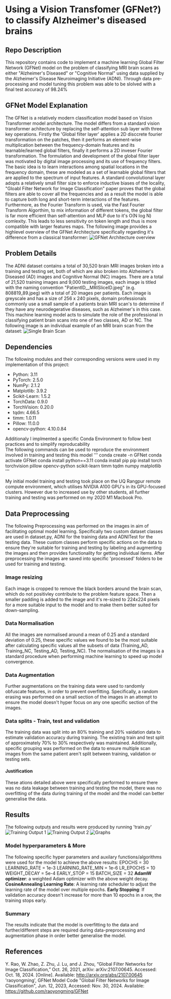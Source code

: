 # Using a Vision Transfomer (GFNet?) to classify Alzheimer's diseased brains 

## Repo Description
This repository contains code to implement a machine learning Global Filter Network (GFNet) model on the problem of classifying MRI brain scans as either "Alzheimer's Diseased" or "Cognitive Normal" using data supplied by the Alzheimer's Disease Neuroimaging Initiative (ADNI). Through data pre-processing and model tuning this problem was able to be slolved with a final test accuracy of 98.24% 

## GFNet Model Explanation
The GFNet is a relatively modern classification model based on Vision Transformer model architecture. The model differs from a standard vision transformer achitecture by replacing the self-attention sub layer with three key operations. Firstly the 'Global filter layer' applies a 2D disccrete fourier transformation on the patches, then it performs an element-wise multiplication between the frequency-domain features and its learnable/learned global filters, finally it performs a 2D inveser Fourier transformation.
The formulation and development of the global filter layer was motivated by digital image processing and its use of frequency filters. The basic idea is to learn interactions among spatial locations in the frequency domain, these are modeled as a set of learnable global filters that are applied to the spectrum of input features. 
A standard convolutional layer adopts a relatively small filter size to enforce inductive biases of the locality,  "Gloabl Filter Network for Image Classification" paper proves that the global filters are able to cover all the frequencies and as a result the model is able to capture both long and short-term interactions of the features. Furthermore, as the Fourier Transform is used, via the Fast Fourier Transform Algorthim, to mix information of different tokens, the global filter is far more efficient than self-attention and MLP due to it's O(N log N) comlexity. This leads to less sensitivity on token length and thus is more compatible with larger features maps.
The following image provides a highlevel overview of the GFNet Architecture specifically regarding it's difference from a classical transformer:
![GFNet Architecture overview](./images/GFNet_Architecture.png)


## Problem Details
The ADNI dataset contains a total of 30,520 brain MRI images broken into a training and testing set, both of which are also broken into Alzheimer's Diseased (AD) images and Cognitive Normal (NC) images. There are a total of 21,520 training images and 9,000 testing images, each image is titled with the naming convention "PatientID__MRISliceID.jpeg" (e.g. 808819_89.jpeg) with a total of 20 images per patients. Each image is greyscale and has a size of 256 x 240 pixels, domain professionals commonly use a small sample of a patients brain MRI scan's to determine if they have any neurodegerative diseases, such as Alzheimer's in this case. This machine learning model acts to simulate the role of the professional in classifying patient brain scans into one of two classes, AD or NC.
The following image is an individual example of an MRI brain scan from the dataset:
![Single Brain Scan](./images/brain_scan.jpeg) 


## Dependencies
The following modules and their corresponding versions were used in my implementation of this project:

- Python: 3.11
- PyTorch: 2.5.0
- NumPy: 2.1.2
- Matplotlib: 3.9.2
- Scikit-Learn: 1.5.2
- TorchData: 0.9.0
- TorchVision: 0.20.0
- tqdm: 4.66.5
- timm: 1.0.11
- Pillow: 11.0.0
- opencv-python: 4.10.0.84

Additionaly I implmented a specific Conda Environment to follow best practices and to simplify reproducability  
The following commands can be used to reproduce the environment involved in training and testing this model
'''
conda create -n GFNet
conda activate GFNet
conda install python==3.11
conda install pip
pip install torch torchvision pillow opencv-python scikit-learn timm tqdm numpy matplotlib
'''

My initial model training and testing took place on the UQ Rangpur remote compute environment, which utilises NVIDIA A100 GPU's in its GPU-focused clusters. However due to increased use by other students, all further training and testing was performed on my 2020 M1 Macbook Pro. 

## Data Preprocessing
The following Preprocessing was performed on the images in aim of facilitating optimal model learning. Specifically two custom dataset classes are used in dataset.py, ADNI for the training data and ADNITest for the testing data. These custom classes perform specific actions on the data to ensure they're suitable for training and testing by labeling and augmenting the images and then provides functionality for getting individual items. After preprocessing the images are saved into specific 'processed' folders to be used for training and testing.
### Image resizing
Each image is cropped to remove the black borders around the brain scan, which do not positivley contribute to the problem feature space. Then a smaller padding is added to the image and it's re-sized to 224x224 pixels for a more suitable input to the model and to make them better suited for down-sampling. 
### Data Normalisation
All the images are normalised around a mean of 0.25 and a standard deviation of 0.25, these specific values we found to be the most suitable after calculating specific values all the subsets of data (Training_AD, Training_NC, Testing_AD, Testing_NC). The normalisation of the images is a standard procedure when performing machine learning to speed up model convergence.
### Data Augmentation
Further augmentations on the training data were used to randomly obfuscate features, in order to prevent overfitting. Specifically, a random erasing was performed on a small section of the images in an attempt to ensure the model doesn't hyper focus on any one specific section of the images.
### Data splits - Train, test and validation
The training data was split into an 80% training and 20% vaidation data to estimate validation accuracy during training. The existing train and test split of approximately 70% to 30% respectively was maintained. Additionally, specific grouping was performed on the data to ensure multiple scan images from the same patient aren't split between training, validation or testing sets. 
#### Justification
These ations detailed above were specifically performed to ensure there was no data leakage between training and testing the model, there was no overfitting of the data during training of the model and the model can better generalise the data. 

## Results
The following outputs and results were produced by running 'train.py'
![Training Output 1](./images/train_out.png)
![Training Output 2](./images/train_out2.png)
![Graphs](./images/training_plots.png)


### Model hyperparameters & More
The following specific hyper parameters and auxilary functions/algorithms were used for the model to achieve the above results:
EPOCHS = 30
LEARNING_RATE = 1e-3
LEARNING_RATE_MIN = 1e-6
LR_EPOCHS = 10
WEIGHT_DECAY = 5e-4
EARLY_STOP = 15
BATCH_SIZE = 32
**AdamW optimizer**: a weighted Adam optimizer with the above weight decay.
**CosineAnnealing Learning Rate**: A learning rate scheduler to adjust the learning rate of the model over multiple epochs.
**Early Stopping**: If validation accuracy doesn't increase for more than 10 epochs in a row, the training stops early.
### Summary
The results indicate that the model is overfitting to the data and further/different steps are required during data-preprocessing and augmentation phase in order better generalise the model. 

## References
Y. Rao, W. Zhao, Z. Zhu, J. Lu, and J. Zhou, “Global Filter Networks for Image Classification,” Oct. 26, 2021, arXiv: arXiv:2107.00645. Accessed: Oct. 18, 2024. [Online]. Available: http://arxiv.org/abs/2107.00645
'raoyongming', GFNet Model Code "Global Filter Networks for Image Classification", Jun. 12, 2023, Accessed: Nov. 30, 2024. Available: https://github.com/raoyongming/GFNet